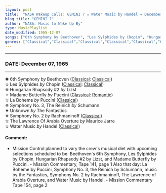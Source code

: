 ```yaml
---
layout: post
title:  "NASA Wakeup Calls: GEMINI 7 ✫ Water Music by Handel ✵ December 07, 1965"
blog_title: "GEMINI 7"
author: "NASA: Music to Wake Up By"
type: MusicPlaylist
date_modified: 1965-12-07
songs: ["6th Symphony by Beethoven", "Les Sylphides by Chopin", "Hungarian Rhapsody #2 by Lizst", "Madame Butterfly by Puccini", "La Boheme by Puccini", "Symphony No. 3, The Reinich by Schumann", "Unknown by The Fantastics", "Symphony No. 2 by Rachmaninoff", "The Lawrence Of Arabia Overture by Maurice Jarre", "Water Music by Handel"]
genres: ["Classical","Classical","Classical","Classical","Classical","Classical"]
---
```


----
### DATE: December 07, 1965
----
✺ 6th Symphony *by* Beethoven ([Classical](https://www.discogs.com/genre/Classical): [Classical](https://www.discogs.com/style/Classical)) <a target="blank_" href="https://www.discogs.com/Beethoven-Boston-Symphony-Orchestra-Charles-Munch-5th-Symphony-6th-Symphony-Pastoral/release/3665480">
    <i class="fas fa-compact-disc"
       title="Discogs entry for this song"
       alt="Discogs entry for this song"
       style="font-size: 1.1em;"></i></a>
      &nbsp;<br />
✫ Les Sylphides *by* Chopin ([Classical](https://www.discogs.com/genre/Classical): [Classical](https://www.discogs.com/style/Classical)) <a target="blank_" href="https://www.discogs.com/FR-Chopin-Les-Sylphides/release/13662308">
    <i class="fas fa-compact-disc"
       title="Discogs entry for this song"
       alt="Discogs entry for this song"
       style="font-size: 1.1em;"></i></a>
      &nbsp;<br />
✵ Hungarian Rhapsody #2 *by* Lizst    &nbsp;<br />
✧ Madame Butterfly *by* Puccini ([Classical](https://www.discogs.com/genre/Classical): [Romantic](https://www.discogs.com/style/Romantic)) <a target="blank_" href="https://www.discogs.com/Giacomo-Puccini-Madame-Butterfly/master/1216037">
    <i class="fas fa-compact-disc"
       title="Discogs entry for this song"
       alt="Discogs entry for this song"
       style="font-size: 1.1em;"></i></a>
      &nbsp;<br />
✫ La Boheme *by* Puccini ([Classical](https://www.discogs.com/genre/Classical)) <a target="blank_" href="https://www.discogs.com/Giacomo-Puccini-La-Boheme-I-Teil-La-Boheme-II-Teil/release/14303956">
    <i class="fas fa-compact-disc"
       title="Discogs entry for this song"
       alt="Discogs entry for this song"
       style="font-size: 1.1em;"></i></a>
      &nbsp;<br />
✵ Symphony No. 3, The Reinich *by* Schumann    &nbsp;<br />
✷ Unknown *by* The Fantastics    &nbsp;<br />
✵ Symphony No. 2 *by* Rachmaninoff ([Classical](https://www.discogs.com/genre/Classical)) <a target="blank_" href="https://www.discogs.com/Sergei-Vasilyevich-Rachmaninoff-Symphony-No-2/release/7181214">
    <i class="fas fa-compact-disc"
       title="Discogs entry for this song"
       alt="Discogs entry for this song"
       style="font-size: 1.1em;"></i></a>
      &nbsp;<br />
✫ The Lawrence Of Arabia Overture *by* Maurice Jarre    &nbsp;<br />
✫ Water Music *by* Handel ([Classical](https://www.discogs.com/genre/Classical)) <a target="blank_" href="https://www.discogs.com/Handel-Water-Music/release/7745142">
    <i class="fas fa-compact-disc"
       title="Discogs entry for this song"
       alt="Discogs entry for this song"
       style="font-size: 1.1em;"></i></a>
    

#### Comment:
* Mission Control planned to vary the crew's musical diet with upcoming selections scheduled to be: Beethoven's 6th Symphony, Les Sylphides by Chopin, Hungarian Rhapsody #2 by Lizst, and Madame Butterfly by Puccini. - Mission Commentary, Tape 141, page 1 Also that day: La Boheme  by Puccini, Symphony No. 3, the Reinich by Schumann, music by the Fantastics, Symphony No. 2  by Rachmaninoff, The Lawrence of Arabia Overture, and Water Music  by Handel. - Mission Commentary Tape 154, page 2




<br/>
<center>
	<a target="_blank"
	   href="https://twitter.com/intent/tweet?hashtags=Space,NASA,Playlist,NASAWakeupCalls,SpaceProgram&text=🚀 {{ page.author}}, {{ page.title }}. {{ site.url }}{{ page.url }}&via=nasawakeupcalls"><i class="fab fa-twitter" title="Tweet this page" alt="Tweet this page" style="font-size: 1.3em;"></i></a>
	&nbsp; 	<i class="fas fa-user-astronaut" style="font-size: 1.5em;"></i> &nbsp;
    <a id="custom_amazon_link"
       type="amzn" search="#"
       category="popular music">
    <i class="fab fa-amazon" style="font-size: 1.3em;"></i></a>
</center>

<!-- Randomly resolve an individual entry from a song array -->
<script src="/assets/javascript/seedrandom.min.js"></script>
<script>
  var wake_me_up = ["6th Symphony by Beethoven", "Les Sylphides by Chopin", "Hungarian Rhapsody #2 by Lizst", "Madame Butterfly by Puccini", "La Boheme by Puccini", "Symphony No. 3, The Reinich by Schumann", "Unknown by The Fantastics", "Symphony No. 2 by Rachmaninoff", "The Lawrence Of Arabia Overture by Maurice Jarre", "Water Music by Handel"];
  var prng = new Math.seedrandom();
  function randomSong() {
    song = wake_me_up[Math.floor(Math.random() * wake_me_up.length)];
    var amazon_link = document.getElementById("custom_amazon_link");
    amazon_link.setAttribute("search", song);
  }
  window.onload = randomSong();
</script>
